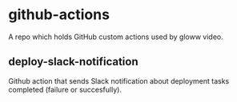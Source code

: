 # github-actions
A repo which holds GitHub custom actions used by gloww video.

## deploy-slack-notification

Github action that sends Slack notification about deployment tasks completed (failure or succesfully).



